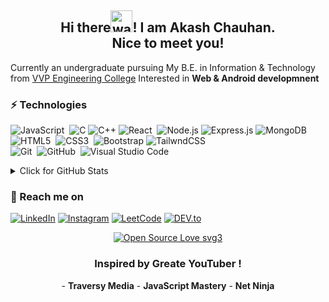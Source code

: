 <h2 align="center">Hi there<img alt="wave" src="https://emojis.slackmojis.com/emojis/images/1588177020/8809/wave_hello.gif?1588177020" width="35">! I am Akash Chauhan.<br> Nice to meet you!</h2>


  

Currently an undergraduate pursuing My B.E. in Information & Technology from [VVP Engineering College](https://vvpedulink.ac.in/) Interested in <b>Web & Android developmnent </b>
  


### ⚡ Technologies

![JavaScript](https://img.shields.io/badge/-JavaScript-05122A?style=flat&logo=javascript)&nbsp;
![C](https://img.shields.io/badge/-C-05122A?style=flat&logo=C&logoColor=A8B9CC)
![C++](https://img.shields.io/badge/-C++-05122A?style=flat&logo=C%2B%2B&logoColor=00599C)
![React](https://img.shields.io/badge/-React-05122A?style=flat&logo=react)&nbsp;
![Node.js](https://img.shields.io/badge/-Node.js-05122A?style=flat&logo=node-dot-js)
![Express.js](https://img.shields.io/badge/-Express.js-05122A?style=flat&logo=express)
![MongoDB](https://img.shields.io/badge/-MongoDB-05122A?style=flat&logo=MongoDB)
![HTML5](https://img.shields.io/badge/-HTML-05122A?style=flat&logo=HTML5)&nbsp;
![CSS3](https://img.shields.io/badge/-CSS-05122A?style=flat&logo=CSS3&logoColor=1572B6)&nbsp;
![Bootstrap](https://img.shields.io/badge/-Bootstrap-05122A?style=flat&logo=bootstrap&logoColor=563D7C)
![TailwndCSS](https://img.shields.io/badge/-TailwindCSS-05122A?style=flat&logo=tailwind-css&logoColor=563D7C)\
![Git](https://img.shields.io/badge/-Git-05122A?style=flat&logo=git)&nbsp;
![GitHub](https://img.shields.io/badge/-GitHub-05122A?style=flat&logo=github)&nbsp;
![Visual Studio Code](https://img.shields.io/badge/-Visual%20Studio%20Code-05122A?style=flat&logo=visual-studio-code&logoColor=007ACC)&nbsp;


  <details>
<summary>Click for GitHub Stats</summary>
<p align="center">
    <img alt = "GitHub Stats" src="https://github-readme-stats.vercel.app/api?username=Akash52&show_icons=true&theme=highcontrast" />
</p>
<p>
  <img align="left" src="https://github-readme-stats.vercel.app/api/top-langs/?username=Akash52&theme=tokyonight" />
  </p>
</details>

### 📓 Reach me on

<a href="https://www.linkedin.com/in/akash-chauhan-3616321a4" target="_blank"><img src="https://img.shields.io/badge/LinkedIn-%230077B5.svg?&style=flat-square&logo=linkedin&logoColor=white" alt="LinkedIn"></a>
<a href="https://www.instagram.com/coding.7.7.7" target="_blank"><img src="https://img.shields.io/badge/Instagram-%23E4405F.svg?&style=flat-square&logo=instagram&logoColor=white" alt="Instagram"></a>
<a href="https://leetcode.com/ac8572611/" target="_blank">[![LeetCode](https://img.shields.io/badge/-LeetCode-ff8c00?style=flat&labelColor=ff8c00&logo=LeetCode&logoColor=white)](https://leetcode.com/ac8572611/)</a>
<a href="https://dev.to/akash52" target="_blank"><img src="https://img.shields.io/badge/DEV-%230A0A0A.svg?&style=flat-square&logo=DEV.to&logoColor=white" alt="DEV.to"></a>





 <div align="center">
 
 [![Open Source Love svg3](https://badges.frapsoft.com/os/v3/open-source.svg?v=103)](https://github.com/ellerbrock/open-source-badges/)
 
 
 <h3>Inspired by Greate YouTuber ! </h3>
 - <b>Traversy Media</b>
- <b>JavaScript Mastery</b>
- <b>Net Ninja</b>
  
   </div>
   
 



      


